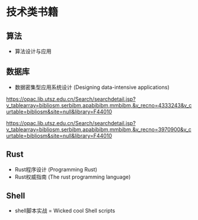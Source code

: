 # 技术类书籍

## 算法

- 算法设计与应用

## 数据库

- 数据密集型应用系统设计 (Designing data-intensive applications)

https://opac.lib.utsz.edu.cn/Search/searchdetail.jsp?v_tablearray=bibliosm,serbibm,apabibibm,mmbibm,&v_recno=4333243&v_curtable=bibliosm&site=null&library=F44010

https://opac.lib.utsz.edu.cn/Search/searchdetail.jsp?v_tablearray=bibliosm,serbibm,apabibibm,mmbibm,&v_recno=3970900&v_curtable=bibliosm&site=null&library=F44010

## Rust

- Rust程序设计 (Programming Rust)
- Rust权威指南 (The rust programming language)

## Shell

- shell脚本实战 = Wicked cool Shell scripts
